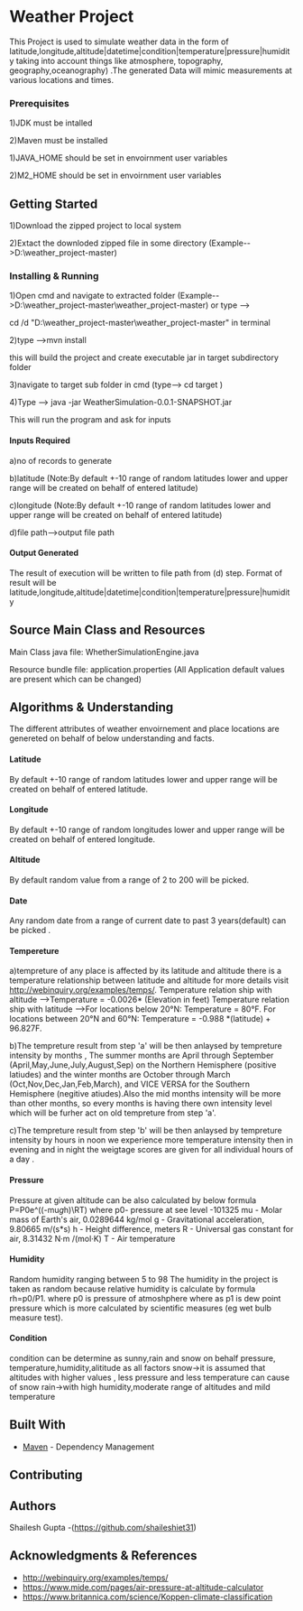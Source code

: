 # Weather Project

This Project is used to simulate weather data in the form 
of latitude,longitude,altitude|datetime|condition|temperature|pressure|humidity taking into account things like
atmosphere, topography, geography,oceanography) .The generated Data will mimic measurements at various locations and times.

### Prerequisites
1)JDK must be intalled 

2)Maven must be installed 

1)JAVA_HOME should be set in envoirnment user variables

2)M2_HOME should be set in envoirnment user variables

## Getting Started
1)Download the zipped project to local system 

2)Extact the downloded zipped file in some directory (Example-->D:\weather_project-master)


### Installing & Running

1)Open cmd and navigate to extracted folder (Example-->D:\weather_project-master\weather_project-master)
or type -->

cd /d "D:\weather_project-master\weather_project-master" 
in terminal

2)type -->mvn install

this will build the project  and create executable jar in target subdirectory folder

3)navigate to target sub folder in cmd (type--> cd target ) 

4)Type --> java -jar WeatherSimulation-0.0.1-SNAPSHOT.jar

This will run the program and ask for inputs

  #### Inputs Required
    
  a)no of records to generate
  
  b)latitude  (Note:By default +-10 range of random latitudes lower and upper range will be created on behalf of entered latitude)
  
  c)longitude  (Note:By default +-10 range of random latitudes lower and upper range will be created on behalf of entered latitude)
  
  d)file path-->output file path 

  #### Output Generated
         
  The result of execution will be written to file path from (d) step.
  Format of result will be latitude,longitude,altitude|datetime|condition|temperature|pressure|humidity

## Source Main Class and Resources
Main Class java file: WhetherSimulationEngine.java 

Resource bundle file: application.properties (All Application default values are present which can be changed)

## Algorithms & Understanding

The different attributes of weather envoirnement and place locations are genereted on behalf of below understanding and facts.

#### Latitude
By default +-10 range of random latitudes lower and upper range will be created on behalf of entered latitude.

#### Longitude
By default +-10 range of random longitudes lower and upper range will be created on behalf of entered longitude.

#### Altitude
By default random value from a range of 2 to 200 will be picked.

#### Date
Any random date from a range of current date to past 3 years(default) can be picked .

#### Tempereture
   a)tempreture of any place is affected by its latitude and altitude there is a temperature relationship between
   latitude and altitude for more details  visit http://webinquiry.org/examples/temps/.
    Temperature relation ship with altitude -->Temperature = -0.0026* (Elevation in feet) 
    Temperature relation ship with latitude -->For locations below 20°N: Temperature = 80°F.
    For locations between 20°N and 60°N: Temperature = -0.988 *(latitude) + 96.827F.

   b)The tempreture result from step 'a' will be then anlaysed by tempreture intensity by months ,
   The summer months are April through September (April,May,June,July,August,Sep) on the Northern Hemisphere (positive latiudes)
   and the winter months are October through March (Oct,Nov,Dec,Jan,Feb,March), and VICE VERSA for the Southern Hemisphere
   (negitive atiudes).Also the mid months intensity will be more than other months, so every months is having there
   own intensity level which will be furher act on old tempreture from step 'a'.
             
  c)The tempreture result from step 'b' will be then anlaysed by tempreture intensity by hours in noon we
    experience more temperature intensity then in evening and in night the weigtage scores are given for all individual hours of a day .

#### Pressure
  Pressure at given altitude can be also calculated by below formula
    P=P0e^((-mu*g*h)\RT)
    where
    p0- pressure at see level -101325
    mu - Molar mass of Earth's air, 0.0289644 kg/mol
    g - Gravitational acceleration, 9.80665 m/(s*s)
    h - Height difference, meters
    R - Universal gas constant for air, 8.31432 N·m /(mol·K)
    T - Air temperature
          
#### Humidity
   Random humidity ranging between  5 to 98
       The humidity in the project is taken as random because relative humidity is calculate by formula rh=p0/P1.
       where p0 is pressure of atmoshphere where as p1 is dew point pressure which is more calculated  by scientific measures
       (eg wet bulb measure test).
       
#### Condition 
   condition can be determine as sunny,rain  and snow on behalf pressure, temperature,humidity,alititude as all factors
   snow->it is assumed that altitudes with higher values , less pressure and less temperature can cause of snow
   rain->with high humidity,moderate range of altitudes and mild temperature


## Built With
* [Maven](https://maven.apache.org/) - Dependency Management

## Contributing

## Authors

Shailesh Gupta -(https://github.com/shaileshiet31)

## Acknowledgments & References

* http://webinquiry.org/examples/temps/
* https://www.mide.com/pages/air-pressure-at-altitude-calculator
* https://www.britannica.com/science/Koppen-climate-classification


